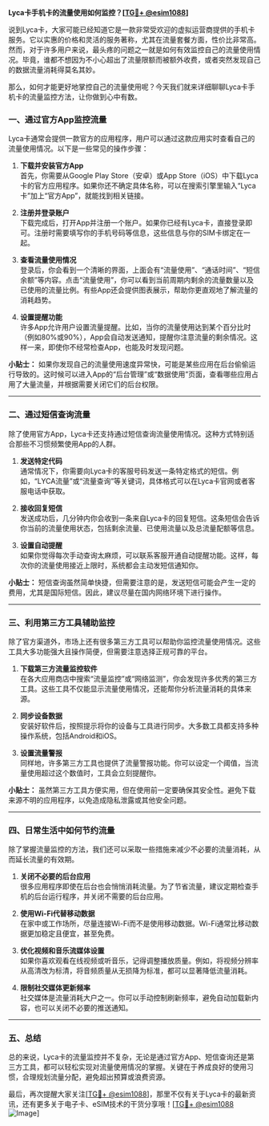 **Lyca卡手机卡的流量使用如何监控？[[TG💪+ @esim1088](https://t.me/s/esim1088)]**

说到Lyca卡，大家可能已经知道它是一款非常受欢迎的虚拟运营商提供的手机卡服务。它以实惠的价格和灵活的服务著称，尤其在流量套餐方面，性价比非常高。然而，对于许多用户来说，最头疼的问题之一就是如何有效监控自己的流量使用情况。毕竟，谁都不想因为不小心超出了流量限额而被额外收费，或者突然发现自己的数据流量消耗得莫名其妙。

那么，如何才能更好地掌控自己的流量使用呢？今天我们就来详细聊聊Lyca卡手机卡的流量监控方法，让你做到心中有数。

### **一、通过官方App监控流量**
Lyca卡通常会提供一款官方的应用程序，用户可以通过这款应用实时查看自己的流量使用情况。以下是一些常见的操作步骤：

1. **下载并安装官方App**  
   首先，你需要从Google Play Store（安卓）或App Store（iOS）中下载Lyca卡的官方应用程序。如果你还不确定具体名称，可以在搜索引擎里输入“Lyca卡”加上“官方App”，就能找到相关链接。

2. **注册并登录账户**  
   下载完成后，打开App并注册一个账户。如果你已经有Lyca卡，直接登录即可。注册时需要填写你的手机号码等信息，这些信息与你的SIM卡绑定在一起。

3. **查看流量使用情况**  
   登录后，你会看到一个清晰的界面，上面会有“流量使用”、“通话时间”、“短信余额”等内容。点击“流量使用”，你可以看到当前周期内剩余的流量数量以及已使用的流量比例。有些App还会提供图表展示，帮助你更直观地了解流量的消耗趋势。

4. **设置提醒功能**  
   许多App允许用户设置流量提醒。比如，当你的流量使用达到某个百分比时（例如80%或90%），App会自动发送通知，提醒你注意流量的剩余情况。这样一来，即使你不经常检查App，也能及时发现问题。

**小贴士：** 如果你发现自己的流量使用速度异常快，可能是某些应用在后台偷偷运行导致的。这时候可以进入App的“后台管理”或“数据使用”页面，查看哪些应用占用了大量流量，并根据需要关闭它们的后台权限。

---

### **二、通过短信查询流量**
除了使用官方App，Lyca卡还支持通过短信查询流量使用情况。这种方式特别适合那些不习惯频繁使用App的人群。

1. **发送特定代码**  
   通常情况下，你需要向Lyca卡的客服号码发送一条特定格式的短信。例如，“LYCA流量”或“流量查询”等关键词，具体格式可以在Lyca卡官网或者客服电话中获取。

2. **接收回复短信**  
   发送成功后，几分钟内你会收到一条来自Lyca卡的回复短信。这条短信会告诉你当前的流量使用状态，包括剩余流量、已使用流量以及总流量配额等信息。

3. **设置自动提醒**  
   如果你觉得每次手动查询太麻烦，可以联系客服开通自动提醒功能。这样，每次你的流量使用接近上限时，系统都会主动发短信通知你。

**小贴士：** 短信查询虽然简单快捷，但需要注意的是，发送短信可能会产生一定的费用，尤其是国际短信。因此，建议尽量在国内网络环境下进行操作。

---

### **三、利用第三方工具辅助监控**
除了官方渠道外，市场上还有很多第三方工具可以帮助你监控流量使用情况。这些工具大多功能强大且操作简便，但需要注意选择正规可靠的平台。

1. **下载第三方流量监控软件**  
   在各大应用商店中搜索“流量监控”或“网络监测”，你会发现许多优秀的第三方工具。这些工具不仅能显示流量使用情况，还能帮你分析流量消耗的具体来源。

2. **同步设备数据**  
   安装好软件后，按照提示将你的设备与工具进行同步。大多数工具都支持多种操作系统，包括Android和iOS。

3. **设置流量警报**  
   同样地，许多第三方工具也提供了流量警报功能。你可以设定一个阈值，当流量使用超过这个数值时，工具会立刻提醒你。

**小贴士：** 虽然第三方工具方便实用，但在使用前一定要确保其安全性。避免下载来源不明的应用程序，以免造成隐私泄露或其他安全问题。

---

### **四、日常生活中如何节约流量**
除了掌握流量监控的方法，我们还可以采取一些措施来减少不必要的流量消耗，从而延长流量的有效期。

1. **关闭不必要的后台应用**  
   很多应用程序即使在后台也会悄悄消耗流量。为了节省流量，建议定期检查手机的后台运行程序，并关闭不需要的后台应用。

2. **使用Wi-Fi代替移动数据**  
   在家中或工作场所，尽量连接Wi-Fi而不是使用移动数据。Wi-Fi通常比移动数据更加稳定且便宜，甚至免费。

3. **优化视频和音乐流媒体设置**  
   如果你喜欢观看在线视频或听音乐，记得调整播放质量。例如，将视频分辨率从高清改为标清，将音频质量从无损降为标准，都可以显著降低流量消耗。

4. **限制社交媒体更新频率**  
   社交媒体是流量消耗大户之一。你可以手动控制刷新频率，避免自动加载新内容，也可以关闭不必要的推送通知。

---

### **五、总结**
总的来说，Lyca卡的流量监控并不复杂，无论是通过官方App、短信查询还是第三方工具，都可以轻松实现对流量使用情况的掌握。关键在于养成良好的使用习惯，合理规划流量分配，避免超出预算或浪费资源。

最后，再次提醒大家关注[[TG💪+ @esim1088](https://t.me/s/esim1088)]，那里不仅有关于Lyca卡的最新资讯，还有更多关于电子卡、eSIM技术的干货分享哦！[[TG💪+ @esim1088](https://t.me/s/esim1088) ![Image](https://i.postimg.cc/4NQfJmqS/Snipaste-2025-05-13-00-14-12.png)]